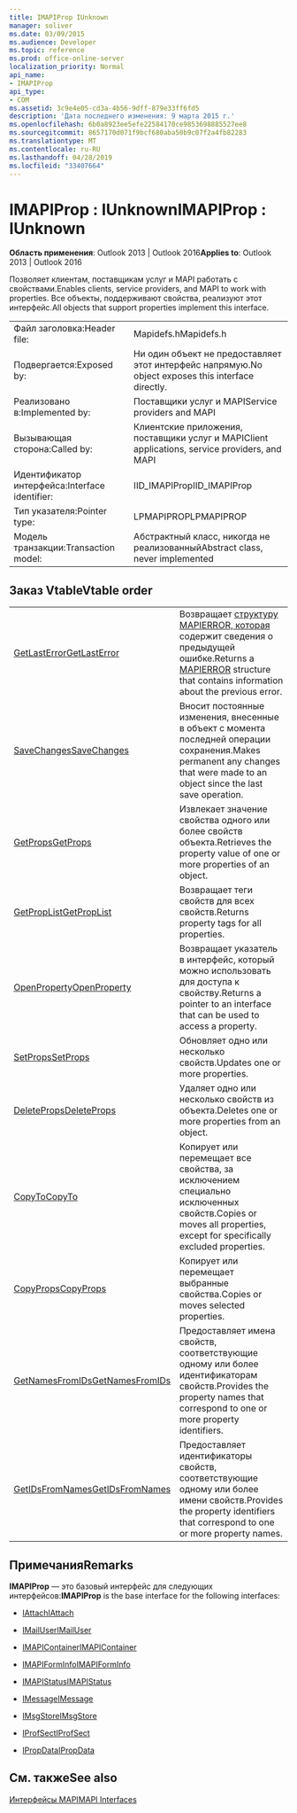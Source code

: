 ```yaml
---
title: IMAPIProp IUnknown
manager: soliver
ms.date: 03/09/2015
ms.audience: Developer
ms.topic: reference
ms.prod: office-online-server
localization_priority: Normal
api_name:
- IMAPIProp
api_type:
- COM
ms.assetid: 3c9e4e05-cd3a-4b56-9dff-879e33ff6fd5
description: 'Дата последнего изменения: 9 марта 2015 г.'
ms.openlocfilehash: 6b0a8923ee5efe22584170ce9853698885527ee8
ms.sourcegitcommit: 8657170d071f9bcf680aba50b9c07f2a4fb82283
ms.translationtype: MT
ms.contentlocale: ru-RU
ms.lasthandoff: 04/28/2019
ms.locfileid: "33407664"
---
```

# <a name="imapiprop--iunknown"></a><span data-ttu-id="c696c-103">IMAPIProp : IUnknown</span><span class="sxs-lookup"><span data-stu-id="c696c-103">IMAPIProp : IUnknown</span></span>

  
  
<span data-ttu-id="c696c-104">**Область применения**: Outlook 2013 | Outlook 2016</span><span class="sxs-lookup"><span data-stu-id="c696c-104">**Applies to**: Outlook 2013 | Outlook 2016</span></span> 
  
<span data-ttu-id="c696c-105">Позволяет клиентам, поставщикам услуг и MAPI работать с свойствами.</span><span class="sxs-lookup"><span data-stu-id="c696c-105">Enables clients, service providers, and MAPI to work with properties.</span></span> <span data-ttu-id="c696c-106">Все объекты, поддерживают свойства, реализуют этот интерфейс.</span><span class="sxs-lookup"><span data-stu-id="c696c-106">All objects that support properties implement this interface.</span></span>
  
|||
|:-----|:-----|
|<span data-ttu-id="c696c-107">Файл заголовка:</span><span class="sxs-lookup"><span data-stu-id="c696c-107">Header file:</span></span>  <br/> |<span data-ttu-id="c696c-108">Mapidefs.h</span><span class="sxs-lookup"><span data-stu-id="c696c-108">Mapidefs.h</span></span>  <br/> |
|<span data-ttu-id="c696c-109">Подвергается:</span><span class="sxs-lookup"><span data-stu-id="c696c-109">Exposed by:</span></span>  <br/> |<span data-ttu-id="c696c-110">Ни один объект не предоставляет этот интерфейс напрямую.</span><span class="sxs-lookup"><span data-stu-id="c696c-110">No object exposes this interface directly.</span></span>  <br/> |
|<span data-ttu-id="c696c-111">Реализовано в:</span><span class="sxs-lookup"><span data-stu-id="c696c-111">Implemented by:</span></span>  <br/> |<span data-ttu-id="c696c-112">Поставщики услуг и MAPI</span><span class="sxs-lookup"><span data-stu-id="c696c-112">Service providers and MAPI</span></span>  <br/> |
|<span data-ttu-id="c696c-113">Вызывающая сторона:</span><span class="sxs-lookup"><span data-stu-id="c696c-113">Called by:</span></span>  <br/> |<span data-ttu-id="c696c-114">Клиентские приложения, поставщики услуг и MAPI</span><span class="sxs-lookup"><span data-stu-id="c696c-114">Client applications, service providers, and MAPI</span></span>  <br/> |
|<span data-ttu-id="c696c-115">Идентификатор интерфейса:</span><span class="sxs-lookup"><span data-stu-id="c696c-115">Interface identifier:</span></span>  <br/> |<span data-ttu-id="c696c-116">IID_IMAPIProp</span><span class="sxs-lookup"><span data-stu-id="c696c-116">IID_IMAPIProp</span></span>  <br/> |
|<span data-ttu-id="c696c-117">Тип указателя:</span><span class="sxs-lookup"><span data-stu-id="c696c-117">Pointer type:</span></span>  <br/> |<span data-ttu-id="c696c-118">LPMAPIPROP</span><span class="sxs-lookup"><span data-stu-id="c696c-118">LPMAPIPROP</span></span>  <br/> |
|<span data-ttu-id="c696c-119">Модель транзакции:</span><span class="sxs-lookup"><span data-stu-id="c696c-119">Transaction model:</span></span>  <br/> |<span data-ttu-id="c696c-120">Абстрактный класс, никогда не реализованный</span><span class="sxs-lookup"><span data-stu-id="c696c-120">Abstract class, never implemented</span></span>  <br/> |
   
## <a name="vtable-order"></a><span data-ttu-id="c696c-121">Заказ Vtable</span><span class="sxs-lookup"><span data-stu-id="c696c-121">Vtable order</span></span>

|||
|:-----|:-----|
|[<span data-ttu-id="c696c-122">GetLastError</span><span class="sxs-lookup"><span data-stu-id="c696c-122">GetLastError</span></span>](imapiprop-getlasterror.md) <br/> |<span data-ttu-id="c696c-123">Возвращает [структуру MAPIERROR, которая](mapierror.md) содержит сведения о предыдущей ошибке.</span><span class="sxs-lookup"><span data-stu-id="c696c-123">Returns a [MAPIERROR](mapierror.md) structure that contains information about the previous error.</span></span>  <br/> |
|[<span data-ttu-id="c696c-124">SaveChanges</span><span class="sxs-lookup"><span data-stu-id="c696c-124">SaveChanges</span></span>](imapiprop-savechanges.md) <br/> |<span data-ttu-id="c696c-125">Вносит постоянные изменения, внесенные в объект с момента последней операции сохранения.</span><span class="sxs-lookup"><span data-stu-id="c696c-125">Makes permanent any changes that were made to an object since the last save operation.</span></span>  <br/> |
|[<span data-ttu-id="c696c-126">GetProps</span><span class="sxs-lookup"><span data-stu-id="c696c-126">GetProps</span></span>](imapiprop-getprops.md) <br/> |<span data-ttu-id="c696c-127">Извлекает значение свойства одного или более свойств объекта.</span><span class="sxs-lookup"><span data-stu-id="c696c-127">Retrieves the property value of one or more properties of an object.</span></span>  <br/> |
|[<span data-ttu-id="c696c-128">GetPropList</span><span class="sxs-lookup"><span data-stu-id="c696c-128">GetPropList</span></span>](imapiprop-getproplist.md) <br/> |<span data-ttu-id="c696c-129">Возвращает теги свойств для всех свойств.</span><span class="sxs-lookup"><span data-stu-id="c696c-129">Returns property tags for all properties.</span></span>  <br/> |
|[<span data-ttu-id="c696c-130">OpenProperty</span><span class="sxs-lookup"><span data-stu-id="c696c-130">OpenProperty</span></span>](imapiprop-openproperty.md) <br/> |<span data-ttu-id="c696c-131">Возвращает указатель в интерфейс, который можно использовать для доступа к свойству.</span><span class="sxs-lookup"><span data-stu-id="c696c-131">Returns a pointer to an interface that can be used to access a property.</span></span>  <br/> |
|[<span data-ttu-id="c696c-132">SetProps</span><span class="sxs-lookup"><span data-stu-id="c696c-132">SetProps</span></span>](imapiprop-setprops.md) <br/> |<span data-ttu-id="c696c-133">Обновляет одно или несколько свойств.</span><span class="sxs-lookup"><span data-stu-id="c696c-133">Updates one or more properties.</span></span>  <br/> |
|[<span data-ttu-id="c696c-134">DeleteProps</span><span class="sxs-lookup"><span data-stu-id="c696c-134">DeleteProps</span></span>](imapiprop-deleteprops.md) <br/> |<span data-ttu-id="c696c-135">Удаляет одно или несколько свойств из объекта.</span><span class="sxs-lookup"><span data-stu-id="c696c-135">Deletes one or more properties from an object.</span></span>  <br/> |
|[<span data-ttu-id="c696c-136">CopyTo</span><span class="sxs-lookup"><span data-stu-id="c696c-136">CopyTo</span></span>](imapiprop-copyto.md) <br/> |<span data-ttu-id="c696c-137">Копирует или перемещает все свойства, за исключением специально исключенных свойств.</span><span class="sxs-lookup"><span data-stu-id="c696c-137">Copies or moves all properties, except for specifically excluded properties.</span></span>  <br/> |
|[<span data-ttu-id="c696c-138">CopyProps</span><span class="sxs-lookup"><span data-stu-id="c696c-138">CopyProps</span></span>](imapiprop-copyprops.md) <br/> |<span data-ttu-id="c696c-139">Копирует или перемещает выбранные свойства.</span><span class="sxs-lookup"><span data-stu-id="c696c-139">Copies or moves selected properties.</span></span>  <br/> |
|[<span data-ttu-id="c696c-140">GetNamesFromIDs</span><span class="sxs-lookup"><span data-stu-id="c696c-140">GetNamesFromIDs</span></span>](imapiprop-getnamesfromids.md) <br/> |<span data-ttu-id="c696c-141">Предоставляет имена свойств, соответствующие одному или более идентификаторам свойств.</span><span class="sxs-lookup"><span data-stu-id="c696c-141">Provides the property names that correspond to one or more property identifiers.</span></span>  <br/> |
|[<span data-ttu-id="c696c-142">GetIDsFromNames</span><span class="sxs-lookup"><span data-stu-id="c696c-142">GetIDsFromNames</span></span>](imapiprop-getidsfromnames.md) <br/> |<span data-ttu-id="c696c-143">Предоставляет идентификаторы свойств, соответствующие одному или более имени свойств.</span><span class="sxs-lookup"><span data-stu-id="c696c-143">Provides the property identifiers that correspond to one or more property names.</span></span>  <br/> |
   
## <a name="remarks"></a><span data-ttu-id="c696c-144">Примечания</span><span class="sxs-lookup"><span data-stu-id="c696c-144">Remarks</span></span>

 <span data-ttu-id="c696c-145">**IMAPIProp** — это базовый интерфейс для следующих интерфейсов:</span><span class="sxs-lookup"><span data-stu-id="c696c-145">**IMAPIProp** is the base interface for the following interfaces:</span></span> 
  
- [<span data-ttu-id="c696c-146">IAttach</span><span class="sxs-lookup"><span data-stu-id="c696c-146">IAttach</span></span>](iattachimapiprop.md)
    
- [<span data-ttu-id="c696c-147">IMailUser</span><span class="sxs-lookup"><span data-stu-id="c696c-147">IMailUser</span></span>](imailuserimapiprop.md)
    
- [<span data-ttu-id="c696c-148">IMAPIContainer</span><span class="sxs-lookup"><span data-stu-id="c696c-148">IMAPIContainer</span></span>](imapicontainerimapiprop.md)
    
- [<span data-ttu-id="c696c-149">IMAPIFormInfo</span><span class="sxs-lookup"><span data-stu-id="c696c-149">IMAPIFormInfo</span></span>](imapiforminfoimapiprop.md)
    
- [<span data-ttu-id="c696c-150">IMAPIStatus</span><span class="sxs-lookup"><span data-stu-id="c696c-150">IMAPIStatus</span></span>](imapistatusimapiprop.md)
    
- [<span data-ttu-id="c696c-151">IMessage</span><span class="sxs-lookup"><span data-stu-id="c696c-151">IMessage</span></span>](imessageimapiprop.md)
    
- [<span data-ttu-id="c696c-152">IMsgStore</span><span class="sxs-lookup"><span data-stu-id="c696c-152">IMsgStore</span></span>](imsgstoreimapiprop.md)
    
- [<span data-ttu-id="c696c-153">IProfSect</span><span class="sxs-lookup"><span data-stu-id="c696c-153">IProfSect</span></span>](iprofsectimapiprop.md)
    
- [<span data-ttu-id="c696c-154">IPropData</span><span class="sxs-lookup"><span data-stu-id="c696c-154">IPropData</span></span>](ipropdataimapiprop.md)
    
## <a name="see-also"></a><span data-ttu-id="c696c-155">См. также</span><span class="sxs-lookup"><span data-stu-id="c696c-155">See also</span></span>



[<span data-ttu-id="c696c-156">Интерфейсы MAPI</span><span class="sxs-lookup"><span data-stu-id="c696c-156">MAPI Interfaces</span></span>](mapi-interfaces.md)

